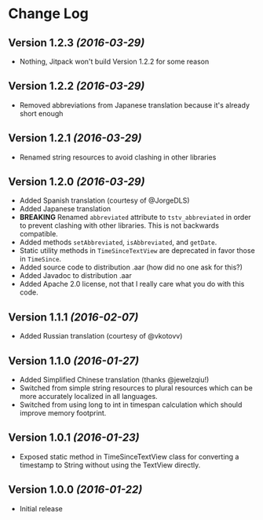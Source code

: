 Change Log
==========

Version 1.2.3 *(2016-03-29)*
----------------------------------
* Nothing, Jitpack won't build Version 1.2.2 for some reason

Version 1.2.2 *(2016-03-29)*
----------------------------------
* Removed abbreviations from Japanese translation because it's already short enough

Version 1.2.1 *(2016-03-29)*
----------------------------------
* Renamed string resources to avoid clashing in other libraries

Version 1.2.0 *(2016-03-29)*
----------------------------------
* Added Spanish translation (courtesy of @JorgeDLS)
* Added Japanese translation
* **BREAKING** Renamed `abbreviated` attribute to `tstv_abbreviated` in order to prevent clashing with other libraries. This is not backwards compatible.
* Added methods `setAbbreviated`, `isAbbreviated`, and `getDate`.
* Static utility methods in `TimeSinceTextView` are deprecated in favor those in `TimeSince`.
* Added source code to distribution .aar (how did no one ask for this?)
* Added Javadoc to distribution .aar
* Added Apache 2.0 license, not that I really care what you do with this code.

Version 1.1.1 *(2016-02-07)*
----------------------------------
* Added Russian translation (courtesy of @vkotovv)

Version 1.1.0 *(2016-01-27)*
----------------------------------
* Added Simplified Chinese translation (thanks @jewelzqiu!)
* Switched from simple string resources to plural resources which can be more accurately localized in all languages.
* Switched from using long to int in timespan calculation which should improve memory footprint.

Version 1.0.1 *(2016-01-23)*
----------------------------------
* Exposed static method in TimeSinceTextView class for converting a timestamp to String without using the TextView directly.

Version 1.0.0 *(2016-01-22)*
----------------------------------
* Initial release
